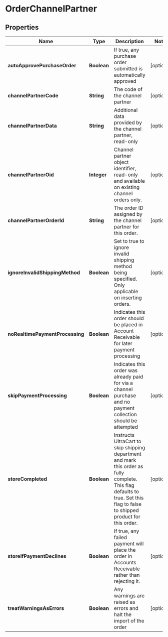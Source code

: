

# OrderChannelPartner


## Properties

| Name | Type | Description | Notes |
|------------ | ------------- | ------------- | -------------|
|**autoApprovePurchaseOrder** | **Boolean** | If true, any purchase order submitted is automatically approved |  [optional] |
|**channelPartnerCode** | **String** | The code of the channel partner |  [optional] |
|**channelPartnerData** | **String** | Additional data provided by the channel partner, read-only |  [optional] |
|**channelPartnerOid** | **Integer** | Channel partner object identifier, read-only and available on existing channel orders only. |  [optional] |
|**channelPartnerOrderId** | **String** | The order ID assigned by the channel partner for this order. |  [optional] |
|**ignoreInvalidShippingMethod** | **Boolean** | Set to true to ignore invalid shipping method being specified.  Only applicable on inserting orders. |  [optional] |
|**noRealtimePaymentProcessing** | **Boolean** | Indicates this order should be placed in Account Receivable for later payment processing |  [optional] |
|**skipPaymentProcessing** | **Boolean** | Indicates this order was already paid for via a channel purchase and no payment collection should be attempted |  [optional] |
|**storeCompleted** | **Boolean** | Instructs UltraCart to skip shipping department and mark this order as fully complete.  This flag defaults to true.  Set this flag to false to shipped product for this order. |  [optional] |
|**storeIfPaymentDeclines** | **Boolean** | If true, any failed payment will place the order in Accounts Receivable rather than rejecting it. |  [optional] |
|**treatWarningsAsErrors** | **Boolean** | Any warnings are raised as errors and halt the import of the order |  [optional] |



